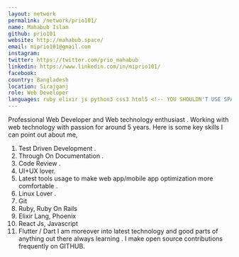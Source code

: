 ```yaml
---
layout: network
permalink: /network/prio101/
name: Mahabub Islam
github: prio101
website: http://mahabub.space/
email: miprio101@gmail.com
instagram:
twitter: https://twitter.com/prio_mahabub
linkedin: https://www.linkedin.com/in/miprio101/
facebook:
country: Bangladesh
location: Sirajganj
role: Web Developer
languages: ruby elixir js python3 css3 html5 <!-- YOU SHOULDN'T USE SPACE IN THE NAME OF THE PROGRAMMING LANGUAGE -->
---
```



Professional Web Developer and Web technology enthusiast . Working with web technology with passion for around 5 years. Here is some key skills I can point out about me,

1. Test Driven Development .
2. Through On Documentation .
3. Code Review .
4. UI+UX lover.
5. Latest tools usage to make web app/mobile app optimization more comfortable .
6. Linux Lover .
7. Git
8. Ruby, Ruby On Rails
9. Elixir Lang, Phoenix
10. React Js, Javascript
11. Flutter / Dart
I am moreover into latest technology and good parts of anything out there always learning . I make open source contributions frequently on GITHUB.
